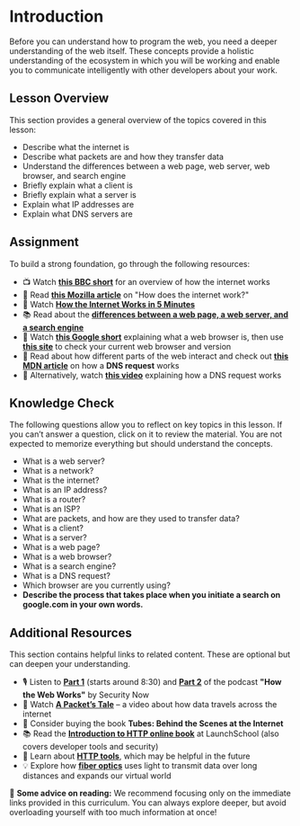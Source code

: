 # Introduction  

Before you can understand how to program the web, you need a deeper understanding of the web itself. These concepts provide a holistic understanding of the ecosystem in which you will be working and enable you to communicate intelligently with other developers about your work.  

## Lesson Overview  

This section provides a general overview of the topics covered in this lesson:  

- Describe what the internet is  
- Describe what packets are and how they transfer data  
- Understand the differences between a web page, web server, web browser, and search engine  
- Briefly explain what a client is  
- Briefly explain what a server is  
- Explain what IP addresses are  
- Explain what DNS servers are  

## Assignment  

To build a strong foundation, go through the following resources:  

- 📺 Watch **[this BBC short](#)** for an overview of how the internet works  
- 📖 Read **[this Mozilla article](#)** on "How does the internet work?"  
- 🎥 Watch **[How the Internet Works in 5 Minutes](#)**  
- 📚 Read about the **[differences between a web page, a web server, and a search engine](#)**  
- 🎥 Watch **[this Google short](#)** explaining what a web browser is, then use **[this site](#)** to check your current web browser and version  
- 📖 Read about how different parts of the web interact and check out **[this MDN article](#)** on how a **DNS request** works  
- 🎥 Alternatively, watch **[this video](#)** explaining how a DNS request works  

## Knowledge Check  

The following questions allow you to reflect on key topics in this lesson. If you can’t answer a question, click on it to review the material. You are not expected to memorize everything but should understand the concepts.  

- What is a web server?  
- What is a network?  
- What is the internet?  
- What is an IP address?  
- What is a router?  
- What is an ISP?  
- What are packets, and how are they used to transfer data?  
- What is a client?  
- What is a server?  
- What is a web page?  
- What is a web browser?  
- What is a search engine?  
- What is a DNS request?  
- Which browser are you currently using?  
- **Describe the process that takes place when you initiate a search on google.com in your own words.**  

## Additional Resources  

This section contains helpful links to related content. These are optional but can deepen your understanding.  

- 🎙️ Listen to **[Part 1](#)** (starts around 8:30) and **[Part 2](#)** of the podcast **"How the Web Works"** by Security Now  
- 🎥 Watch **[A Packet’s Tale](#)** – a video about how data travels across the internet  
- 📖 Consider buying the book **Tubes: Behind the Scenes at the Internet**  
- 📚 Read the **[Introduction to HTTP online book](#)** at LaunchSchool (also covers developer tools and security)  
- 🔧 Learn about **[HTTP tools](#)**, which may be helpful in the future  
- 💡 Explore how **[fiber optics](#)** uses light to transmit data over long distances and expands our virtual world  

📌 **Some advice on reading:** We recommend focusing only on the immediate links provided in this curriculum. You can always explore deeper, but avoid overloading yourself with too much information at once!  


